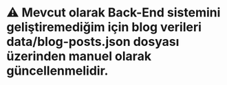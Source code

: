 # :warning: Mevcut olarak Back-End sistemini geliştiremediğim için blog verileri data/blog-posts.json dosyası üzerinden manuel olarak güncellenmelidir.
